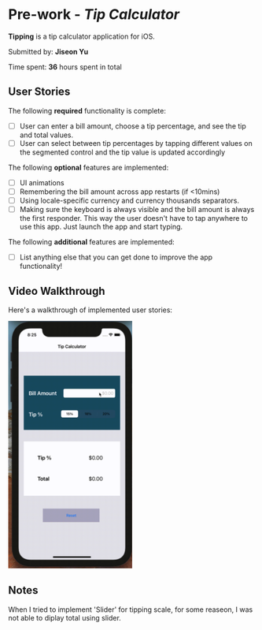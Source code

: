 # Pre-work - *Tip Calculator*

**Tipping** is a tip calculator application for iOS.

Submitted by: **Jiseon Yu**

Time spent: **36** hours spent in total

## User Stories

The following **required** functionality is complete:

* [ ] User can enter a bill amount, choose a tip percentage, and see the tip and total values.
* [ ] User can select between tip percentages by tapping different values on the segmented control and the tip value is updated accordingly

The following **optional** features are implemented:

* [ ] UI animations
* [ ] Remembering the bill amount across app restarts (if <10mins)
* [ ] Using locale-specific currency and currency thousands separators.
* [ ] Making sure the keyboard is always visible and the bill amount is always the first responder. This way the user doesn't have to tap anywhere to use this app. Just launch the app and start typing.

The following **additional** features are implemented:

- [ ] List anything else that you can get done to improve the app functionality!

## Video Walkthrough

Here's a walkthrough of implemented user stories:

<img src='/record.gif' title='Video Walkthrough' width='50%' height='50%' alt='Video Walkthrough' />


## Notes

When I tried to implement 'Slider' for tipping scale, for some reaseon, I was not able to diplay total using slider. 


